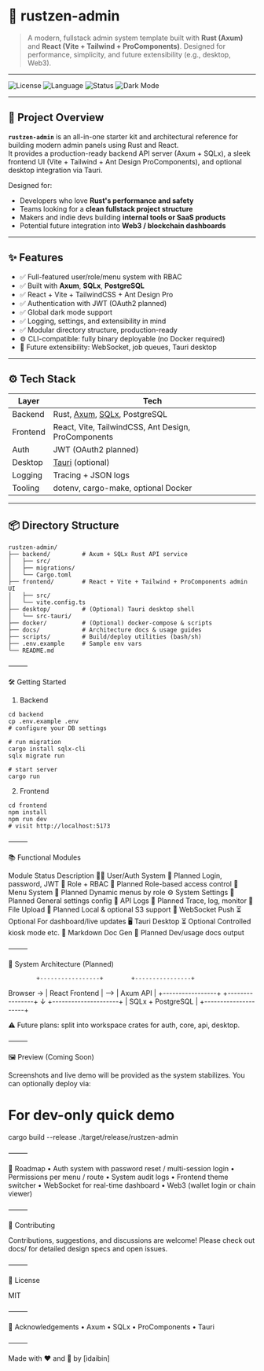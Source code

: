 # 🧩 rustzen-admin

> A modern, fullstack admin system template built with **Rust (Axum)** and **React (Vite + Tailwind + ProComponents)**. Designed for performance, simplicity, and future extensibility (e.g., desktop, Web3).

---

![License](https://img.shields.io/badge/license-MIT-blue.svg)
![Language](https://img.shields.io/badge/lang-Rust%20%7C%20TypeScript-orange)
![Status](https://img.shields.io/badge/status-in%20development-yellow)
![Dark Mode](https://img.shields.io/badge/ui-dark--mode--ready-black)

---

## 🚀 Project Overview

**`rustzen-admin`** is an all-in-one starter kit and architectural reference for building modern admin panels using Rust and React.  
It provides a production-ready backend API server (Axum + SQLx), a sleek frontend UI (Vite + Tailwind + Ant Design ProComponents), and optional desktop integration via Tauri.

Designed for:

- Developers who love **Rust's performance and safety**
- Teams looking for a **clean fullstack project structure**
- Makers and indie devs building **internal tools or SaaS products**
- Potential future integration into **Web3 / blockchain dashboards**

---

## ✨ Features

- ✅ Full-featured user/role/menu system with RBAC
- ✅ Built with **Axum**, **SQLx**, **PostgreSQL**
- ✅ React + Vite + TailwindCSS + Ant Design Pro
- ✅ Authentication with JWT (OAuth2 planned)
- ✅ Global dark mode support
- ✅ Logging, settings, and extensibility in mind
- ✅ Modular directory structure, production-ready
- ⚙️ CLI-compatible: fully binary deployable (no Docker required)
- 🧱 Future extensibility: WebSocket, job queues, Tauri desktop

---

## ⚙️ Tech Stack

| Layer    | Tech                                                                                                    |
| -------- | ------------------------------------------------------------------------------------------------------- |
| Backend  | Rust, [Axum](https://github.com/tokio-rs/axum), [SQLx](https://github.com/launchbadge/sqlx), PostgreSQL |
| Frontend | React, Vite, TailwindCSS, Ant Design, ProComponents                                                     |
| Auth     | JWT (OAuth2 planned)                                                                                    |
| Desktop  | [Tauri](https://tauri.app/) (optional)                                                                  |
| Logging  | Tracing + JSON logs                                                                                     |
| Tooling  | dotenv, cargo-make, optional Docker                                                                     |

---

## 📦 Directory Structure

```text
rustzen-admin/
├── backend/         # Axum + SQLx Rust API service
│   ├── src/
│   ├── migrations/
│   └── Cargo.toml
├── frontend/        # React + Vite + Tailwind + ProComponents admin UI
│   ├── src/
│   └── vite.config.ts
├── desktop/         # (Optional) Tauri desktop shell
│   └── src-tauri/
├── docker/          # (Optional) docker-compose & scripts
├── docs/            # Architecture docs & usage guides
├── scripts/         # Build/deploy utilities (bash/sh)
├── .env.example     # Sample env vars
└── README.md
```

⸻

🛠️ Getting Started

1. Backend

```
cd backend
cp .env.example .env
# configure your DB settings

# run migration
cargo install sqlx-cli
sqlx migrate run

# start server
cargo run
```

2. Frontend

```
cd frontend
npm install
npm run dev
# visit http://localhost:5173
```

⸻

📚 Functional Modules

Module Status Description
🧑‍💼 User/Auth System 🔄 Planned Login, password, JWT
🔐 Role + RBAC 🔄 Planned Role-based access control
🧭 Menu System 🔄 Planned Dynamic menus by role
⚙️ System Settings 🔄 Planned General settings config
📜 API Logs 🔄 Planned Trace, log, monitor
📁 File Upload 🔄 Planned Local & optional S3 support
📡 WebSocket Push ⏳ Optional For dashboard/live updates
🖥️ Tauri Desktop ⏳ Optional Controlled kiosk mode etc.
📄 Markdown Doc Gen 🔄 Planned Dev/usage docs output

⸻

🧱 System Architecture (Planned)

            +-----------------+        +----------------+

Browser → | React Frontend | --> | Axum API |
+-----------------+ +----------------+
↓
+---------------------+
| SQLx + PostgreSQL |
+---------------------+

⚠ Future plans: split into workspace crates for auth, core, api, desktop.

⸻

🖼️ Preview (Coming Soon)

Screenshots and live demo will be provided as the system stabilizes.
You can optionally deploy via:

# For dev-only quick demo

cargo build --release
./target/release/rustzen-admin

⸻

📌 Roadmap
• Auth system with password reset / multi-session login
• Permissions per menu / route
• System audit logs
• Frontend theme switcher
• WebSocket for real-time dashboard
• Web3 (wallet login or chain viewer)

⸻

🤝 Contributing

Contributions, suggestions, and discussions are welcome!
Please check out docs/ for detailed design specs and open issues.

⸻

📄 License

MIT

⸻

🙏 Acknowledgements
• Axum
• SQLx
• ProComponents
• Tauri

⸻

Made with ❤️ and 🦀 by [idaibin]

```

```
